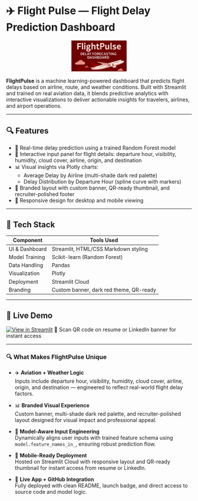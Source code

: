 # ✈️ Flight Pulse — Flight Delay Prediction Dashboard

<p align="center">
  <img src="https://github.com/Vikrantthenge/flight-delay-predictor/blob/main/thumbnail.png"](https://github.com/Vikrantthenge/flight-delay-predictor/blob/main/thumbnail.png) alt="FlightPulse Thumbnail" width="150"/>
</p>


**FlightPulse** is a machine learning-powered dashboard that predicts flight delays based on airline, route, and weather conditions. Built with Streamlit and trained on real aviation data, it blends predictive analytics with interactive visualizations to deliver actionable insights for travelers, airlines, and airport operations.

---

## 🔍 Features

- 🎯 Real-time delay prediction using a trained Random Forest model  
- 🧭 Interactive input panel for flight details: departure hour, visibility, humidity, cloud cover, airline, origin, and destination  
- 📊 Visual insights via Plotly charts:
  - Average Delay by Airline (multi-shade dark red palette)
  - Delay Distribution by Departure Hour (spline curve with markers)
- 🎨 Branded layout with custom banner, QR-ready thumbnail, and recruiter-polished footer  
- 📱 Responsive design for desktop and mobile viewing

---

## 🧠 Tech Stack

| Component        | Tools Used                                  |
|------------------|---------------------------------------------|
| UI & Dashboard   | Streamlit, HTML/CSS Markdown styling        |
| Model Training   | Scikit-learn (Random Forest)                |
| Data Handling    | Pandas                                      |
| Visualization    | Plotly                                      |
| Deployment       | Streamlit Cloud                             |
| Branding         | Custom banner, dark red theme, QR-ready     |

---

## 🚀 Live Demo

[![View in Streamlit](https://img.shields.io/badge/Launch%20App-FlightPulse-darkred?logo=streamlit)](https://share.streamlit.io/vikrantthenge/flight-delay-predictor/main/app.py)
📱 Scan QR code on resume or LinkedIn banner for instant access

---

### 🔍 What Makes FlightPulse Unique

- ✈️ **Aviation + Weather Logic**  
  Inputs include departure hour, visibility, humidity, cloud cover, airline, origin, and destination — engineered to reflect real-world flight delay factors.

- 📊 **Branded Visual Experience**  
  Custom banner, multi-shade dark red palette, and recruiter-polished layout designed for visual impact and professional appeal.

- 🧠 **Model-Aware Input Engineering**  
  Dynamically aligns user inputs with trained feature schema using `model.feature_names_in_`, ensuring robust prediction flow.

- 📱 **Mobile-Ready Deployment**  
  Hosted on Streamlit Cloud with responsive layout and QR-ready thumbnail for instant access from resume or LinkedIn.

- 🔗 **Live App + GitHub Integration**  
  Fully deployed with clean README, launch badge, and direct access to source code and model logic.

